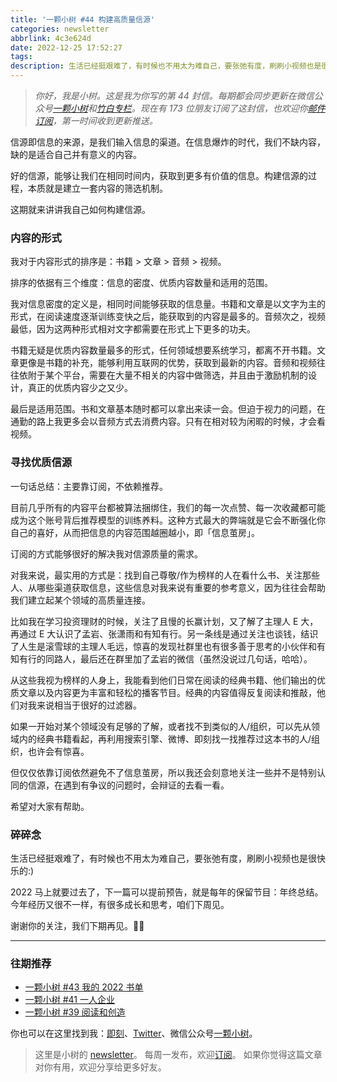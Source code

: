 ```yaml
---
title: '一颗小树 #44 构建高质量信源'
categories: newsletter
abbrlink: 4c3e624d
date: 2022-12-25 17:52:27
tags:
description: 生活已经挺艰难了，有时候也不用太为难自己，要张弛有度，刷刷小视频也是很快乐的:)
---
```

> *你好，我是小树。这是我为你写的第 44 封信。每期都会同步更新在微信公众号[一颗小树](https://weixin.sogou.com/weixin?query=a_warm_tree)和[竹白专栏](https://xiaoshu.zhubai.love)。现在有 173 位朋友订阅了这封信，也欢迎你[邮件订阅](https://xiaoshu.zhubai.love)，第一时间收到更新推送。*

信源即信息的来源，是我们输入信息的渠道。在信息爆炸的时代，我们不缺内容，缺的是适合自己并有意义的内容。

好的信源，能够让我们在相同时间内，获取到更多有价值的信息。构建信源的过程，本质就是建立一套内容的筛选机制。

这期就来讲讲我自己如何构建信源。

### 内容的形式

我对于内容形式的排序是：书籍 > 文章 > 音频 > 视频。

排序的依据有三个维度：信息的密度、优质内容数量和适用的范围。

我对信息密度的定义是，相同时间能够获取的信息量。书籍和文章是以文字为主的形式，在阅读速度逐渐训练变快之后，能获取到的内容是最多的。音频次之，视频最低，因为这两种形式相对文字都需要在形式上下更多的功夫。

书籍无疑是优质内容数量最多的形式，任何领域想要系统学习，都离不开书籍。文章更像是书籍的补充，能够利用互联网的优势，获取到最新的内容。音频和视频往往依附于某个平台，需要在大量不相关的内容中做筛选，并且由于激励机制的设计，真正的优质内容少之又少。

最后是适用范围。书和文章基本随时都可以拿出来读一会。但迫于视力的问题，在通勤的路上我更多会以音频方式去消费内容。只有在相对较为闲暇的时候，才会看视频。

### 寻找优质信源

一句话总结：主要靠订阅，不依赖推荐。

目前几乎所有的内容平台都被算法捆绑住，我们的每一次点赞、每一次收藏都可能成为这个账号背后推荐模型的训练养料。这种方式最大的弊端就是它会不断强化你自己的喜好，从而把信息的内容范围越圈越小，即「信息茧房」。

订阅的方式能够很好的解决我对信源质量的需求。

对我来说，最实用的方式是：找到自己尊敬/作为榜样的人在看什么书、关注那些人、从哪些渠道获取信息，这些信息对我来说有重要的参考意义，因为往往会帮助我们建立起某个领域的高质量连接。

比如我在学习投资理财的时候，关注了且慢的长赢计划，又了解了主理人 E 大，再通过 E 大认识了孟岩、张潇雨和有知有行。另一条线是通过关注也谈钱，结识了人生是滚雪球的主理人毛远，惊喜的发现社群里也有很多善于思考的小伙伴和有知有行的同路人，最后还在群里加了孟岩的微信（虽然没说过几句话，哈哈）。

从这些我视为榜样的人身上，我能看到他们日常在阅读的经典书籍、他们输出的优质文章以及内容更为丰富和轻松的播客节目。经典的内容值得反复阅读和推敲，他们对我来说相当于很好的过滤器。

如果一开始对某个领域没有足够的了解，或者找不到类似的人/组织，可以先从领域内的经典书籍看起，再利用搜索引擎、微博、即刻找一找推荐过这本书的人/组织，也许会有惊喜。

但仅仅依靠订阅依然避免不了信息茧房，所以我还会刻意地关注一些并不是特别认同的信源，在遇到有争议的问题时，会辩证的去看一看。

希望对大家有帮助。

### 碎碎念

生活已经挺艰难了，有时候也不用太为难自己，要张弛有度，刷刷小视频也是很快乐的:)

2022 马上就要过去了，下一篇可以提前预告，就是每年的保留节目：年终总结。今年经历又很不一样，有很多成长和思考，咱们下周见。

谢谢你的关注，我们下期再见。👋🏻

---

### 往期推荐
- [一颗小树 #43 我的 2022 书单](https://mp.weixin.qq.com/s/YEnjrjHfJ0M3_9h__Kb2Lg)
- [一颗小树 #41 一人企业](https://mp.weixin.qq.com/s/Pl3M8W3SSGjPTCA7tIx8wg)
- [一颗小树 #39 阅读和创造](https://mp.weixin.qq.com/s/xglH4LyOvbnPaK09P0nfsg)

你也可以在这里找到我：[即刻](https://okjk.co/3Vsn5T)、[Twitter](https://twitter.com/yeshu_in_future)、微信公众号[一颗小树](https://weixin.sogou.com/weixin?query=a_warm_tree)。

> 这里是小树的 [newsletter](https://xiaoshu.zhubai.love)。 每周一发布，欢迎[订阅](https://xiaoshu.zhubai.love)。
> 如果你觉得这篇文章对你有用，欢迎分享给更多好友。

